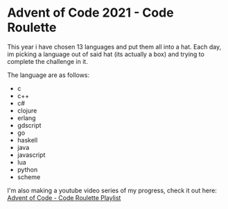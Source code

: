 # Advent of Code 2021 - Code Roulette

This year i have chosen 13 languages and put them all into a hat. Each day, im picking a language out of said hat (its actually a box) and trying to complete the challenge in it.

The language are as follows:

* c
* c++
* c#
* clojure
* erlang
* gdscript
* go
* haskell
* java
* javascript
* lua
* python
* scheme

I'm also making a youtube video series of my progress, check it out here: [Advent of Code - Code Roulette Playlist](https://www.youtube.com/playlist?list=PLkD0xuVmwo66rb2HeN561x_mcg9fvSXIC])
